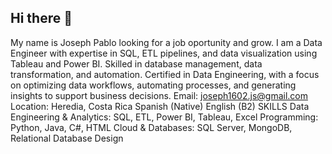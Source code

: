 ## Hi there 👋
My name is Joseph Pablo looking for a job oportunity and grow.
I am a Data Engineer with expertise in SQL, ETL pipelines, and data visualization using Tableau and Power BI.
Skilled in database management, data transformation, and automation. Certified in Data
Engineering, with a focus on optimizing data workflows, automating processes, and generating insights
to support business decisions.
Email: joseph1602.js@gmail.com 
Location: Heredia, Costa Rica
Spanish (Native)
English (B2)
SKILLS
Data Engineering & Analytics: SQL, ETL,
Power BI, Tableau, Excel
Programming: Python, Java, C#, HTML
Cloud & Databases: SQL Server,
MongoDB, Relational Database Design
<!--
**JosephStarS/JosephStarS** is a ✨ _special_ ✨ repository because its `README.md` (this file) appears on your GitHub profile.

Here are some ideas to get you started:

- 🔭 I’m currently working on ...
- 🌱 I’m currently learning ...
- 👯 I’m looking to collaborate on ...
- 🤔 I’m looking for help with ...
- 💬 Ask me about ...
- 📫 How to reach me: ...
- 😄 Pronouns: ...
- ⚡ Fun fact: ...
-->

